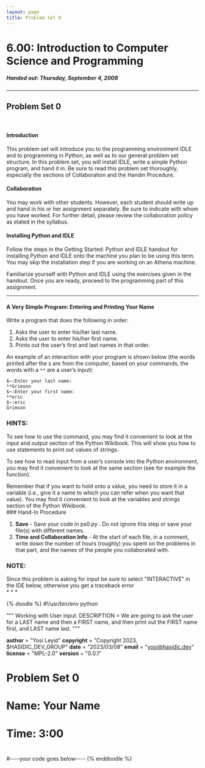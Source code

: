 ```yaml
---
layout: page
title: Problem Set 0
---
```


# 6.00: Introduction to Computer Science and Programming
##### Handed out: Thursday, September 4, 2008
* * *
## Problem Set 0

<p>&nbsp;</p>

#### Introduction

This problem set will introduce you to the programming environment IDLE and to programming
in Python, as well as to our general problem set structure. In this problem set, you will install
IDLE, write a simple Python program, and hand it in. Be sure to read this problem set
thoroughly, especially the sections of Collaboration and the Handin Procedure.

#### Collaboration

You may work with other students. However, each student should write up and hand in his or her
assignment separately. Be sure to indicate with whom you have worked. For further detail,
please review the collaboration policy as stated in the syllabus.

#### Installing Python and IDLE

Follow the steps in the Getting Started: Python and IDLE handout for installing Python and IDLE
onto the machine you plan to be using this term. You may skip the installation step if you are
working on an Athena machine.

Familiarize yourself with Python and IDLE using the exercises given in the handout. Once you
are ready, proceed to the programming part of this assignment. 

* * *
#### A Very Simple Program: Entering and Printing Your Name

Write a program that does the following in order:

1. Asks the user to enter his/her last name.
2. Asks the user to enter his/her first name.
3. Prints out the user’s first and last names in that order. 
<div class="alert alert-danger">
An example of an interaction with your program is shown below (the words printed after the <code>$</code> are from the computer, based on your commands, the words with a <code>**</code> are a user’s input):
</div>

```
$~:Enter your last name:
**Grimson
$~:Enter your first name:
**eric
$~:eric
Grimson
```

<div class="alert alert-warning">
<h3>HINTS:</h3>
To see how to use the command, you may find it convenient to look at the input and
output section of the Python Wikibook. This will show you how to use statements to
print out values of strings.
<p></p>
To see how to read input from a user’s console into the Python environment, you may find
it convenient to look at the same section (see for example the function).
<p></p>
Remember that if you want to hold onto a value, you need to store it in a variable (i.e., give
it a name to which you can refer when you want that value). You may find it convenient to
look at the variables and strings section of the Python Wikibook.
</div>
### Hand-In Procedure

1. **Save** - Save your code in ps0.py . Do not ignore this step or save your file(s) with different names.
2. **Time and Collaboration Info** - At the start of each file, in a comment, write down the number of hours (roughly) you spent on the problems in that part, and the names of the people you collaborated with.

<p></p>
<div class="alert alert-info">
<h3>NOTE:</h3>
Since this problem is asking for input be sure to select "INTERACTIVE" in the IDE below, otherwise you get a traceback error
</div>
* * *

{% doodle %}
#!/usr/bin/env python

""" Working with User input.
DESCRIPTION = We are going to ask the user for a LAST name and then a FIRST name, and then print out the FIRST name first, and LAST name last.
"""

__author__    = "Yosi Leyid"
__copyright__ = "Copyright 2023, $HASIDIC_DEV_GROUP"
__date__      = "2023/03/08"
__email__     = "yosi@hasidic.dev"
__license__   = "MPL-2.0"
__version__   = "0.0.1"
# Problem Set 0
# Name: Your Name
# 
# Time: 3:00
#
#----your code goes below----
{% enddoodle %}